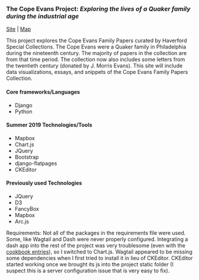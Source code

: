 ### The Cope Evans Project: *Exploring the lives of a Quaker family during the industrial age*
[Site](http://165.227.217.17) |  [Map](http://165.227.217.17/letters/) 

This project explores the Cope Evans Family Papers curated by Haverford Special Collections. The Cope Evans were a Quaker family in Philadelphia during the nineteenth century. The majority of papers in the collection are from that time period. The collection now also includes some letters from the twentieth century (donated by J. Morris Evans). This site will include data visualizations, essays, and snippets of the Cope Evans Family Papers Collection.

#### Core frameworks/Languages
- Django
- Python

#### Summer 2019 Technologies/Tools
- Mapbox
- Chart.js
- JQuery 
- Bootstrap
- django-flatpages
- CKEditor

#### Previously used Technologies
- JQuery 
- D3 
- FancyBox
- Mapbox 
- Arc.js 

Requirements: Not all of the packages in the requirements file were used. Some, like Wagtail and Dash were never properly configured. Integrating a dash app into the rest of the project was very troublesome (even with the [cookbook entries](https://github.com/HCDigitalScholarship/ds-cookbook/tree/master/dash)), so I switched to Chart.js. Wagtail appeared to be missing some dependencies when I first tried to install it in lieu of CKEditor. CKEditor started working once we brought its js into the project static folder (I suspect this is a server configuration issue that is very easy to fix). 
